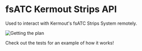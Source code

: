 # fsATC Kermout Strips API

Used to interact with Kermout's fsATC Strips System remotely.

![Getting the plan](.media/plan.gif)

Check out the tests for an example of how it works!